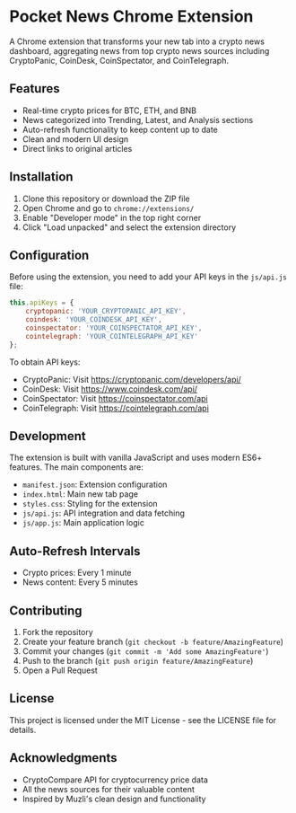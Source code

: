 # Pocket News Chrome Extension

A Chrome extension that transforms your new tab into a crypto news dashboard, aggregating news from top crypto news sources including CryptoPanic, CoinDesk, CoinSpectator, and CoinTelegraph.

## Features

- Real-time crypto prices for BTC, ETH, and BNB
- News categorized into Trending, Latest, and Analysis sections
- Auto-refresh functionality to keep content up to date
- Clean and modern UI design
- Direct links to original articles

## Installation

1. Clone this repository or download the ZIP file
2. Open Chrome and go to `chrome://extensions/`
3. Enable "Developer mode" in the top right corner
4. Click "Load unpacked" and select the extension directory

## Configuration

Before using the extension, you need to add your API keys in the `js/api.js` file:

```javascript
this.apiKeys = {
    cryptopanic: 'YOUR_CRYPTOPANIC_API_KEY',
    coindesk: 'YOUR_COINDESK_API_KEY',
    coinspectator: 'YOUR_COINSPECTATOR_API_KEY',
    cointelegraph: 'YOUR_COINTELEGRAPH_API_KEY'
};
```

To obtain API keys:
- CryptoPanic: Visit https://cryptopanic.com/developers/api/
- CoinDesk: Visit https://www.coindesk.com/api/
- CoinSpectator: Visit https://coinspectator.com/api
- CoinTelegraph: Visit https://cointelegraph.com/api

## Development

The extension is built with vanilla JavaScript and uses modern ES6+ features. The main components are:

- `manifest.json`: Extension configuration
- `index.html`: Main new tab page
- `styles.css`: Styling for the extension
- `js/api.js`: API integration and data fetching
- `js/app.js`: Main application logic

## Auto-Refresh Intervals

- Crypto prices: Every 1 minute
- News content: Every 5 minutes

## Contributing

1. Fork the repository
2. Create your feature branch (`git checkout -b feature/AmazingFeature`)
3. Commit your changes (`git commit -m 'Add some AmazingFeature'`)
4. Push to the branch (`git push origin feature/AmazingFeature`)
5. Open a Pull Request

## License

This project is licensed under the MIT License - see the LICENSE file for details.

## Acknowledgments

- CryptoCompare API for cryptocurrency price data
- All the news sources for their valuable content
- Inspired by Muzli's clean design and functionality 